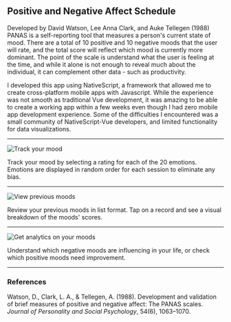 <div class="page-content">
  <h2>Positive and Negative Affect Schedule</h2>
  
  <p>
    Developed by David Watson, Lee Anna Clark, and Auke Tellegen (1988) PANAS is a self-reporting tool that measures a
    person's current state of mood. There are a total of 10 positive and 10 negative moods that the user will rate, and
    the total score will reflect which mood is currently more dominant. The point of the scale is understand what the user
    is feeling at the time, and while it alone is not enough to reveal much about the individual, it can complement other
    data - such as productivity.
  </p>
    
  <p>
    I developed this app using NativeScript, a framework that allowed me to create cross-platform mobile apps with
    Javascript. While the experience was not smooth as traditional Vue development, it was amazing to be able to create a
    working app within a few weeks even though I had zero mobile app development experience. Some of the difficulties I
    encountered was a small community of NativeScript-Vue developers, and limited functionality for data visualizations.
  </p>
  
  <hr  />
  
  <div class="flex flex-col items-center">
    <img class="border-2 max-w-xs" src="/images/panas-start.gif" alt="Track your mood" />
    <p class="mt-4">
      Track your mood by selecting a rating for each of the 20 emotions. Emotions are displayed in random order for each
      session to eliminate any bias.
    </p>
  </div>

  <hr class="my-6" />


<div class="flex flex-col items-center">
  <img class="border-2 max-w-xs" src="/images/panas-history.gif" alt="View previous moods" />
  <p class="mt-4">Review your previous moods in list format. Tap on a record and see a visual breakdown of the moods' scores.</p>
</div>

<hr class="my-6" />

<div class="flex flex-col items-center">
  <img class="border-2 max-w-xs" src="/images/panas-analytics.gif" alt="Get analytics on your moods" />
  <p class="mt-4"> Understand which negative moods are influencing in your life, or check which positive moods need improvement.</p>
</div>


  <hr class="my-6" />

  <h3>References</h3>
  <p>Watson, D., Clark, L. A., & Tellegen, A. (1988). Development and validation of brief measures of positive and
    negative affect: The PANAS scales. <i>Journal of Personality and Social Psychology</i>, 54(6), 1063–1070.</p>
</div>
